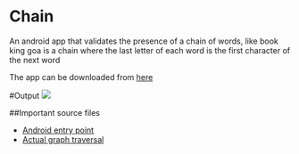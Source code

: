 Chain
=====

An android app that validates the presence of a chain of words, like book king goa is a chain where the last letter of each word is the first character of the next word

The app can be downloaded from [here](https://www.dropbox.com/s/cyt8elioz41a00n/chain.apk?dl=0)

#Output
![](http://s3.postimg.org/jn2quhdc3/device_2014_10_17_014336.png)

##Important source files
- [Android entry point](https://github.com/triveous/Chain/blob/master/app/src/main/java/com/algorithm/chain/MyActivity.java)
- [Actual graph traversal](https://github.com/triveous/Chain/blob/master/app/src/main/java/com/algorithm/chain/Chain.java)
